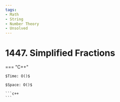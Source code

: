```yaml
---
tags:
- Math
- String
- Number Theory
- Unsolved
---
```



# 1447. Simplified Fractions

=== "C++"

    $Time: O()$

    $Space: O()$

    ```c++
    ```